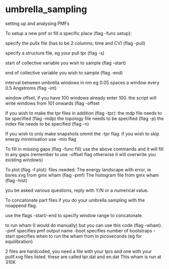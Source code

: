 # umbrella_sampling
setting up and analysing PMFs 

To setup a new pmf or fill a specific place (flag -func setup):

specify the pullx file (has to be 2 columns; time and CV) (flag -pull)

specify a structure file, eg your pull tpr (flag -s)

start of collective variable you wish to sample (flag -start)

end of collective variable you wish to sample (flag -end)

interval between umbrella windows in nm eg 0.05 spaces a window every 0.5 Angstroms (flag -int)

window offset, if you have 100 windows already enter 100. the script will write windows from 101 onwards (flag -offset

If you wish to make the tpr files in addition (flag -tpr):
the mdp file needs to be specified (flag -mdp)
the topology file needs to be specified (flag -p)
the index file needs to be specified (flag -n)

If you wish to only make snapshots ommit the -tpr flag.
if you wish to skip energy minimisation use -min flag


To fill in missing gaps (flag -func fill) use the above commands and it will fill in any gaps (remember to use -offset flag otherwise it will overwrite you existing windows)

To plot (flag -f plot):
files needed:
The energy landscape with error, ie bsres.xvg from gmx wham (flag -pmf)
The histogram file from gmx wham (flag -hist)

you be asked various questions, reply with Y/N or a numerical value.

To concatonate part files if you do your umbrella sampling with the noappend flag.

use the flags -start/-end to specify window range to concatonate.

to run wham (I would do manually) but you can use this code (flag -wham).
-pmf specifies pmf output name
-boot specifies number of bootstraps
-start specifies when to run the wham from in picoseconds (eg for equilibration)

2 files are hardcoded, you need a file with your tprs and one with your pullf.xvg files listed. these are called tpr.dat and en.dat 
This wham is run at 310K 




